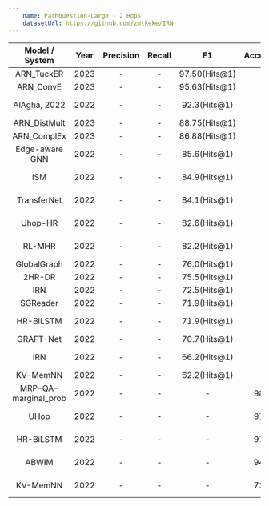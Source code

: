 ```yaml
---
    name: PathQuestion-Large - 2 Hops
    datasetUrl: https://github.com/zmtkeke/IRN
---
```



|    Model / System    | Year | Precision | Recall |      F1       | Accuracy | Language |                            Reported by                            |
|:--------------------:|:----:|:---------:|:------:|:-------------:|:--------:|:--------:|:-----------------------------------------------------------------:|
|    ARN_TuckER     | 2023 |     -      |    -    | 97.50(Hits@1)  |    -     |    EN    |  [Cui et al.](https://www.sciencedirect.com/science/article/abs/pii/S0020025522013317)               |
|      ARN_ConvE       | 2023 |     -      |    -    | 95.63(Hits@1)  |    -  |    EN    |  [Cui et al.](https://www.sciencedirect.com/science/article/abs/pii/S0020025522013317)               |
|     AlAgha, 2022     | 2022 |     -     |   -    | 92.3(Hits@1)  |    -     |    EN    |  [AlAgha, 2022](https://ieeexplore.ieee.org/stamp/stamp.jsp?arnumber=9834917)   |
|     ARN_DistMult     | 2023 |     -      |    -    | 88.75(Hits@1) |    -   |    EN    |  [Cui et al.](https://www.sciencedirect.com/science/article/abs/pii/S0020025522013317)               |
|     ARN_ComplEx      | 2023 |     -      |    -    | 86.88(Hits@1) |    -   |    EN    |  [Cui et al.](https://www.sciencedirect.com/science/article/abs/pii/S0020025522013317)               |
|    Edge-aware GNN    | 2022 |     -     |   -    | 85.6(Hits@1)  |    -     |    EN    |    [Zhang](https://downloads.hindawi.com/journals/cin/2022/4734179.pdf)   |
|         ISM          | 2022 |     -     |   -    | 84.9(Hits@1)  |    -     |    EN    |    [AlAgha, 2022](https://ieeexplore.ieee.org/stamp/stamp.jsp?arnumber=9834917)             |
|     TransferNet      | 2022 |     -     |   -    | 84.1(Hits@1)  |    -     |    EN    |    [AlAgha, 2022](https://ieeexplore.ieee.org/stamp/stamp.jsp?arnumber=9834917)   |
|       Uhop-HR        | 2022 |     -     |   -    | 82.6(Hits@1)  |    -     |    EN    |    [AlAgha, 2022](https://ieeexplore.ieee.org/stamp/stamp.jsp?arnumber=9834917)   |
|        RL-MHR        | 2022 |     -     |   -    | 82.2(Hits@1)  |    -     |    EN    |    [AlAgha, 2022](https://ieeexplore.ieee.org/stamp/stamp.jsp?arnumber=9834917)   |
|     GlobalGraph      | 2022 |     -     |   -    | 76.0(Hits@1)  |    -     |    EN    |   [Zhang](https://downloads.hindawi.com/journals/cin/2022/4734179.pdf)   |
|        2HR-DR        | 2022 |     -     |   -    | 75.5(Hits@1)  |    -     |    EN    |   [Zhang](https://downloads.hindawi.com/journals/cin/2022/4734179.pdf)  |
|         IRN          | 2022 |     -     |   -    | 72.5(Hits@1)  |    -     |    EN    |   [Zhang](https://downloads.hindawi.com/journals/cin/2022/4734179.pdf)  |
|       SGReader       | 2022 |     -     |   -    | 71.9(Hits@1)  |    -     |    EN    |   [Zhang](https://downloads.hindawi.com/journals/cin/2022/4734179.pdf)  |
|      HR-BiLSTM       | 2022 |     -     |   -    | 71.9(Hits@1)  |    -     |    EN    |    [AlAgha, 2022](https://ieeexplore.ieee.org/stamp/stamp.jsp?arnumber=9834917)   |
|      GRAFT-Net       | 2022 |     -     |   -    | 70.7(Hits@1)  |    -     |    EN    |   [Zhang](https://downloads.hindawi.com/journals/cin/2022/4734179.pdf)  |
|         IRN          | 2022 |     -     |   -    | 66.2(Hits@1)  |    -     |    EN    |    [AlAgha, 2022](https://ieeexplore.ieee.org/stamp/stamp.jsp?arnumber=9834917)   |
|       KV-MemNN       | 2022 |     -     |   -    | 62.2(Hits@1)  |    -     |    EN    |   [Zhang](https://downloads.hindawi.com/journals/cin/2022/4734179.pdf)  |
| MRP-QA-marginal_prob | 2022 |     -     |   -    |       -       |   98.4   |    EN    |  [Wang et al.](https://aclanthology.org/2022.naacl-main.294.pdf)   |
|         UHop         | 2022 |     -     |   -    |       -       |   97.5   |    EN    |  [Wang et al.](https://aclanthology.org/2022.naacl-main.294.pdf)   |
|      HR-BiLSTM       | 2022 |     -     |   -    |       -       |   97.5   |    EN    |  [Wang et al.](https://aclanthology.org/2022.naacl-main.294.pdf)   |
|        ABWIM         | 2022 |     -     |   -    |       -       |   94.3   |    EN    |  [Wang et al.](https://aclanthology.org/2022.naacl-main.294.pdf)   |
|       KV-MemNN       | 2022 |     -     |   -    |       -       |   72.2   |    EN    |  [Wang et al.](https://aclanthology.org/2022.naacl-main.294.pdf)   |
